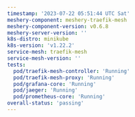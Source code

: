 ```yaml
---
timestamp: '2023-07-22 05:51:44 UTC Sat'
meshery-component: meshery-traefik-mesh
meshery-component-version: v0.6.8
meshery-server-version: ''
k8s-distro: minikube
k8s-version: 'v1.22.2'
service-mesh: traefik-mesh
service-mesh-version: ''
tests:
  pod/traefik-mesh-controller: 'Running'
  pod/traefik-mesh-proxy: 'Running'
  pod/grafana-core: 'Running'
  pod/jaeger: 'Running'
  pod/prometheus-core: 'Running'
overall-status: 'passing'
---
```

